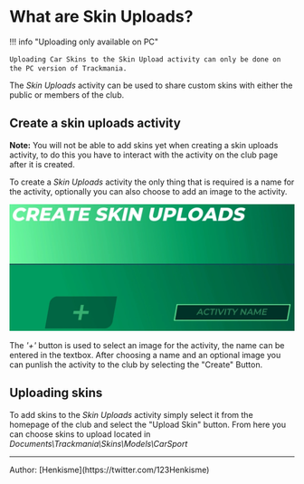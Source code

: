 # What are Skin Uploads?

!!! info "Uploading only available on PC"

    Uploading Car Skins to the Skin Upload activity can only be done on the PC version of Trackmania.

The *Skin Uploads* activity can be used to share custom skins with either the public or members of the club.

## Create a skin uploads activity

**Note:** You will not be able to add skins yet when creating a skin uploads activity, to do this you have to interact with the activity on the club page after it is created.

To create a *Skin Uploads* activity the only thing that is required is a name for the activity, optionally you can also choose to add an image to the activity.

![Create Skin Uploads Image](../../img/19_01_CreateSkinUploads.webp)

The *'+'* button is used to select an image for the activity, the name can be entered in the textbox.
After choosing a name and an optional image you can punlish the activity to the club by selecting the "Create" Button.

## Uploading skins

To add skins to the *Skin Uploads* activity simply select it from the homepage of the club and select the "Upload Skin" button.
From here you can choose skins to upload located in *Documents\Trackmania\Skins\Models\CarSport*

<hr>
Author: [Henkisme](https://twitter.com/123Henkisme)